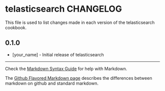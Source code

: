 telasticsearch CHANGELOG
========================

This file is used to list changes made in each version of the telasticsearch cookbook.

0.1.0
-----
- [your_name] - Initial release of telasticsearch

- - -
Check the [Markdown Syntax Guide](http://daringfireball.net/projects/markdown/syntax) for help with Markdown.

The [Github Flavored Markdown page](http://github.github.com/github-flavored-markdown/) describes the differences between markdown on github and standard markdown.
